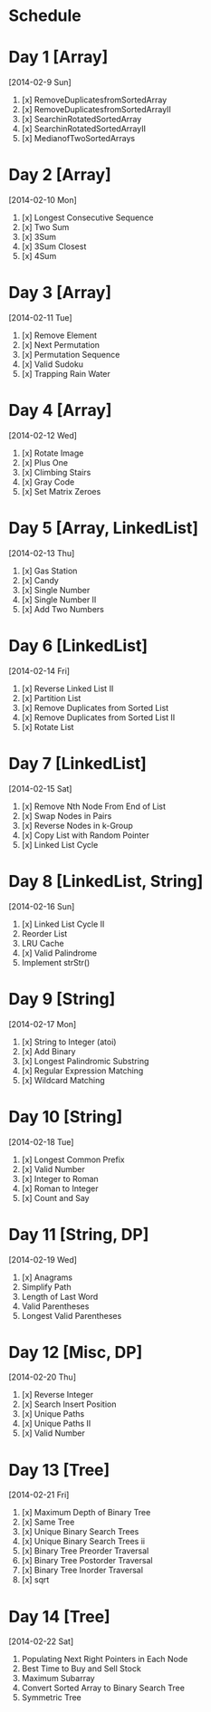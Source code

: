 Schedule
========

Day 1 [Array]
=============
[2014-02-9 Sun]
  1. [x] RemoveDuplicatesfromSortedArray
  2. [x] RemoveDuplicatesfromSortedArrayII 
  3. [x] SearchinRotatedSortedArray
  4. [x] SearchinRotatedSortedArrayII
  5. [x] MedianofTwoSortedArrays


Day 2 [Array]
=============
[2014-02-10 Mon]
  1. [x] Longest Consecutive Sequence
  2. [x] Two Sum
  3. [x] 3Sum
  4. [x] 3Sum Closest
  5. [x] 4Sum


Day 3 [Array]
=============
[2014-02-11 Tue]
  1. [x] Remove Element
  2. [x] Next Permutation
  3. [x] Permutation Sequence
  4. [x] Valid Sudoku
  5. [x] Trapping Rain Water


Day 4 [Array]
=============
[2014-02-12 Wed]
  1. [x] Rotate Image
  2. [x] Plus One
  3. [x] Climbing Stairs 
  4. [x] Gray Code
  5. [x] Set Matrix Zeroes

Day 5 [Array, LinkedList]
=======================
[2014-02-13 Thu]
  1. [x] Gas Station
  2. [x] Candy
  3. [x] Single Number 
  4. [x] Single Number II
  5. [x] Add Two Numbers

Day 6 [LinkedList]
==================
[2014-02-14 Fri]
  1. [x] Reverse Linked List II
  2. [x] Partition List
  3. [x] Remove Duplicates from Sorted List
  4. [x] Remove Duplicates from Sorted List II
  5. [x] Rotate List

Day 7 [LinkedList]
==================
[2014-02-15 Sat]
  1. [x] Remove Nth Node From End of List
  2. [x] Swap Nodes in Pairs
  3. [x] Reverse Nodes in k-Group
  4. [x] Copy List with Random Pointer
  5. [x] Linked List Cycle

Day 8 [LinkedList, String]
==========================
[2014-02-16 Sun]
  1. [x] Linked List Cycle II
  2. Reorder List
  3. LRU Cache
  4. [x] Valid Palindrome
  5. Implement strStr()


Day 9 [String]
==============
[2014-02-17 Mon]
  1. [x] String to Integer (atoi)
  2. [x] Add Binary
  3. [x] Longest Palindromic Substring
  4. [x] Regular Expression Matching
  5. [x] Wildcard Matching

Day 10 [String]
===============
[2014-02-18 Tue]
  1. [x] Longest Common Prefix
  2. [x] Valid Number
  3. [x] Integer to Roman
  4. [x] Roman to Integer
  5. [x] Count and Say

Day 11 [String, DP]
===================
[2014-02-19 Wed]
  1. [x] Anagrams
  2. Simplify Path
  3. Length of Last Word
  4. Valid Parentheses
  5. Longest Valid Parentheses

Day 12 [Misc, DP]
=================
[2014-02-20 Thu]
  1. [x] Reverse Integer
  2. [x] Search Insert Position
  3. [x] Unique Paths
  4. [x] Unique Paths II
  5. [x] Valid Number

Day 13 [Tree]
=============
[2014-02-21 Fri]
  1. [x] Maximum Depth of Binary Tree
  2. [x] Same Tree
  3. [x] Unique Binary Search Trees
  4. [x] Unique Binary Search Trees ii
  5. [x] Binary Tree Preorder Traversal
  6. [x] Binary Tree Postorder Traversal
  7. [x] Binary Tree Inorder Traversal
  8. [x] sqrt

Day 14 [Tree]
=============
[2014-02-22 Sat]
  1. Populating Next Right Pointers in Each Node
  2. Best Time to Buy and Sell Stock
  3. Maximum Subarray
  4. Convert Sorted Array to Binary Search Tree
  5. Symmetric Tree
